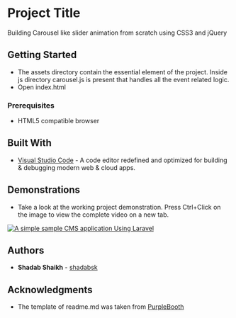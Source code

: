 # Project Title

Building Carousel like slider animation from scratch using CSS3 and jQuery


## Getting Started
*  The assets directory contain the essential element of the project. Inside js directory carousel.js is present that handles all the event related logic. 
*  Open index.html

### Prerequisites
* HTML5 compatible browser

## Built With

* [Visual Studio Code](https://code.visualstudio.com/) - A code editor redefined and optimized for building & debugging modern web & cloud apps.


## Demonstrations

* Take a look at the working project demonstration. Press Ctrl+Click on the image to view the complete video on a new tab.


[![A simple sample CMS application Using Laravel
](https://i.ytimg.com/vi/n_I3RMp8h6A/hqdefault.jpg)](https://youtu.be/n_I3RMp8h6A)


## Authors

* **Shadab Shaikh** - [shadabsk](https://github.com/shadabsk)

## Acknowledgments

* The template of readme.md was taken from [PurpleBooth](https://github.com/PurpleBooth)


